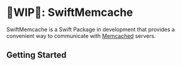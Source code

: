 # 🚧WIP🚧: SwiftMemcache

SwiftMemcache is a Swift Package in development that provides a convenient way to communicate with [Memcached](https://github.com/memcached/memcached) servers.

## Getting Started
